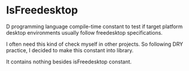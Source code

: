 # IsFreedesktop

D programming language compile-time constant to test if target platform desktop environments usually follow freedesktop specifications.

I often need this kind of check myself in other projects. So following DRY practice, I decided to make this constant into library.

It contains nothing besides isFreedesktop constant.
